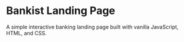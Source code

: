 # Bankist Landing Page

A simple interactive banking landing page built with vanilla JavaScript, HTML, and CSS.
